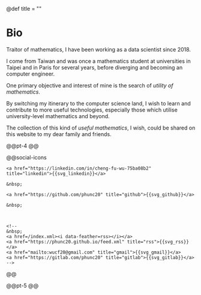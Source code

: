 @def title = ""
# Bio

Traitor of mathematics, I have been working as a data scientist since 2018.

I come from Taiwan and was once a mathematics student at universities in Taipei and
in Paris for several years, before diverging and becoming an computer engineer.

One primary objective and interest of mine is the search of
_utility of mathematics_.

By switching my itinerary to the computer science land, I wish to learn and contribute to
more useful technologies, especially those which utilise university-level mathematics
and beyond.

The collection of this kind of _useful mathematics_, I wish, could be shared on
this website to my dear family and friends.


<!-- ## License

The content of this website is under the permissive [creative commons 4.0](https://creativecommons.org/licenses/by/4.0/legalcode) license.
The code snippets can all be considered to be under the [MIT License](https://opensource.org/licenses/MIT).
If you find something useful on this site, drop me a line, it will encourage me to keep writing!

-->

@@pt-4 @@

@@social-icons
~~~
<a href="https://linkedin.com/in/cheng-fu-wu-75ba08b2" title="linkedin">{{svg_linkedin}}</a>

&nbsp;

<a href="https://github.com/phunc20" title="github">{{svg_github}}</a>

&nbsp;



<!--
&nbsp;
<a href=/index.xml><i data-feather=rss></i></a>
<a href="https://phunc20.github.io/feed.xml" title="rss">{{svg_rss}}</a>
<a href="mailto:wucf20@gmail.com" title="gmail">{{svg_gmail}}</a>
<a href="https://gitlab.com/phunc20" title="gitlab">{{svg_gitlab}}</a>
-->

~~~
@@

@@pt-5 @@

